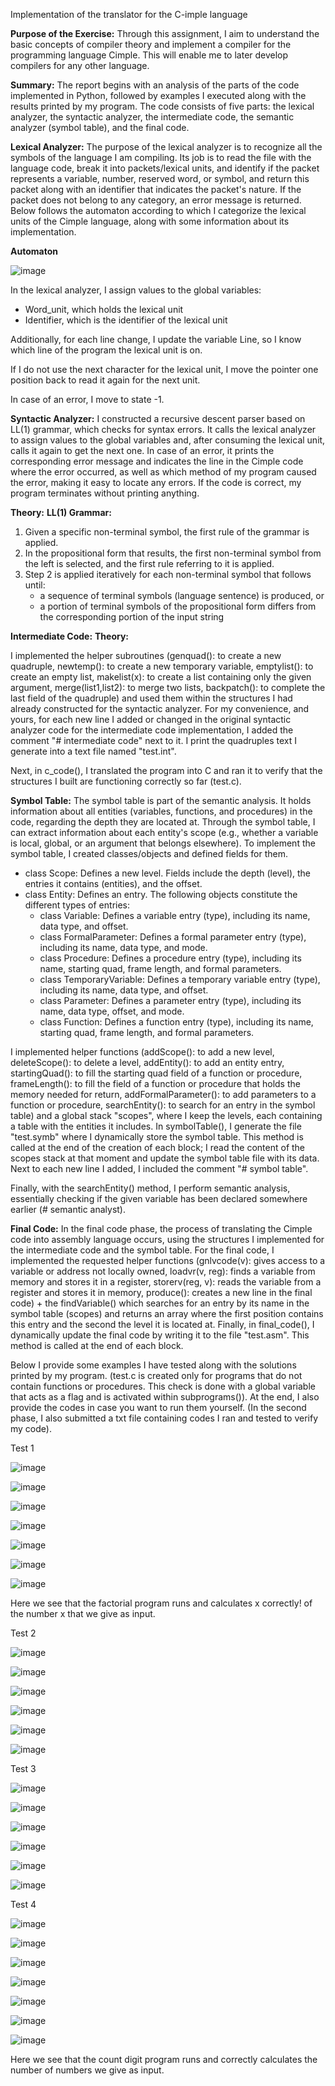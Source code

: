 Implementation of the translator for the C-imple language

**Purpose of the Exercise:**
Through this assignment, I aim to understand the basic concepts of compiler theory and implement a compiler for the programming language Cimple. This will enable me to later develop compilers for any other language.

**Summary:**
The report begins with an analysis of the parts of the code implemented in Python, followed by examples I executed along with the results printed by my program.
The code consists of five parts: the lexical analyzer, the syntactic analyzer, the intermediate code, the semantic analyzer (symbol table), and the final code.

**Lexical Analyzer:**
The purpose of the lexical analyzer is to recognize all the symbols of the language I am compiling. Its job is to read the file with the language code, break it into packets/lexical units, and identify if the packet represents a variable, number, reserved word, or symbol, and return this packet along with an identifier that indicates the packet's nature. If the packet does not belong to any category, an error message is returned.
Below follows the automaton according to which I categorize the lexical units of the Cimple language, along with some information about its implementation.

**Automaton**

![image](https://github.com/BourliEftychia/Compiler/assets/72252284/3fe91d61-5a07-4e27-9336-ddbe982f4db7)

In the lexical analyzer, I assign values to the global variables:
- Word_unit, which holds the lexical unit
- Identifier, which is the identifier of the lexical unit

Additionally, for each line change, I update the variable Line, so I know which line of the program the lexical unit is on.

If I do not use the next character for the lexical unit, I move the pointer one position back to read it again for the next unit.

In case of an error, I move to state -1.

**Syntactic Analyzer:**
I constructed a recursive descent parser based on LL(1) grammar, which checks for syntax errors.
It calls the lexical analyzer to assign values to the global variables and, after consuming the lexical unit, calls it again to get the next one.
In case of an error, it prints the corresponding error message and indicates the line in the Cimple code where the error occurred, as well as which method of my program caused the error, making it easy to locate any errors.
If the code is correct, my program terminates without printing anything.

**Theory:**
**LL(1) Grammar:**

1. Given a specific non-terminal symbol, the first rule of the grammar is applied.
2. In the propositional form that results, the first non-terminal symbol from the left is selected, and the first rule referring to it is applied.
3. Step 2 is applied iteratively for each non-terminal symbol that follows until:
   - a sequence of terminal symbols (language sentence) is produced, or
   - a portion of terminal symbols of the propositional form differs from the corresponding portion of the input string

**Intermediate Code:**
**Theory:**

I implemented the helper subroutines (genquad(): to create a new quadruple, newtemp(): to create a new temporary variable, emptylist(): to create an empty list, makelist(x): to create a list containing only the given argument, merge(list1,list2): to merge two lists, backpatch(): to complete the last field of the quadruple) and used them within the structures I had already constructed for the syntactic analyzer. For my convenience, and yours, for each new line I added or changed in the original syntactic analyzer code for the intermediate code implementation, I added the comment "# intermediate code" next to it.
I print the quadruples text I generate into a text file named "test.int".

Next, in c_code(), I translated the program into C and ran it to verify that the structures I built are functioning correctly so far (test.c).

**Symbol Table:**
The symbol table is part of the semantic analysis. It holds information about all entities (variables, functions, and procedures) in the code, regarding the depth they are located at. Through the symbol table, I can extract information about each entity's scope (e.g., whether a variable is local, global, or an argument that belongs elsewhere).
To implement the symbol table, I created classes/objects and defined fields for them.
- class Scope: Defines a new level. Fields include the depth (level), the entries it contains (entities), and the offset.
- class Entity: Defines an entry.
  The following objects constitute the different types of entries:
  - class Variable: Defines a variable entry (type), including its name, data type, and offset.
  - class FormalParameter: Defines a formal parameter entry (type), including its name, data type, and mode.
  - class Procedure: Defines a procedure entry (type), including its name, starting quad, frame length, and formal parameters.
  - class TemporaryVariable: Defines a temporary variable entry (type), including its name, data type, and offset.
  - class Parameter: Defines a parameter entry (type), including its name, data type, offset, and mode.
  - class Function: Defines a function entry (type), including its name, starting quad, frame length, and formal parameters.

I implemented helper functions (addScope(): to add a new level, deleteScope(): to delete a level, addEntity(): to add an entity entry, startingQuad(): to fill the starting quad field of a function or procedure, frameLength(): to fill the field of a function or procedure that holds the memory needed for return, addFormalParameter(): to add parameters to a function or procedure, searchEntity(): to search for an entry in the symbol table) and a global stack "scopes", where I keep the levels, each containing a table with the entities it includes. In symbolTable(), I generate the file "test.symb" where I dynamically store the symbol table. This method is called at the end of the creation of each block; I read the content of the scopes stack at that moment and update the symbol table file with its data. Next to each new line I added, I included the comment "# symbol table".

Finally, with the searchEntity() method, I perform semantic analysis, essentially checking if the given variable has been declared somewhere earlier (# semantic analyst).

**Final Code:**
In the final code phase, the process of translating the Cimple code into assembly language occurs, using the structures I implemented for the intermediate code and the symbol table.
For the final code, I implemented the requested helper functions (gnlvcode(v): gives access to a variable or address not locally owned, loadvr(v, reg): finds a variable from memory and stores it in a register, storerv(reg, v): reads the variable from a register and stores it in memory, produce(): creates a new line in the final code) + the findVariable() which searches for an entry by its name in the symbol table (scopes) and returns an array where the first position contains this entry and the second the level it is located at.
Finally, in final_code(), I dynamically update the final code by writing it to the file "test.asm". This method is called at the end of each block.

Below I provide some examples I have tested along with the solutions printed by my program. (test.c is created only for programs that do not contain functions or procedures. This check is done with a global variable that acts as a flag and is activated within subprograms()).
At the end, I also provide the codes in case you want to run them yourself.
(In the second phase, I also submitted a txt file containing codes I ran and tested to verify my code).

Test 1

![image](https://github.com/BourliEftychia/Compiler/assets/72252284/d5896be3-b3a1-41c9-9645-31dc46afde1f)

![image](https://github.com/BourliEftychia/Compiler/assets/72252284/8fe735a2-e2d8-4a1d-a831-d62e0acaf54b)

![image](https://github.com/BourliEftychia/Compiler/assets/72252284/ed04900c-98bc-40cb-8f4c-921dbd04c0f9)

![image](https://github.com/BourliEftychia/Compiler/assets/72252284/f7fbebad-3115-4a2c-9ff7-e998c0604938)

![image](https://github.com/BourliEftychia/Compiler/assets/72252284/f7709a75-7295-4e61-bb98-4620341b8456)

![image](https://github.com/BourliEftychia/Compiler/assets/72252284/572e02da-7b92-4f65-b333-1385bc6d0f52)

![image](https://github.com/BourliEftychia/Compiler/assets/72252284/7b4506cd-5c00-4ea0-9f64-6bb81ced288b)

Here we see that the factorial program runs and calculates x correctly! of the number x that we give as input.

Test 2

![image](https://github.com/BourliEftychia/Compiler/assets/72252284/11122577-72bb-4ac5-a58e-8e8cbab46dfb)

![image](https://github.com/BourliEftychia/Compiler/assets/72252284/bb976429-e4df-45f4-bd9b-28801cd881e9)

![image](https://github.com/BourliEftychia/Compiler/assets/72252284/d2b06a73-9b32-4d2a-b173-70101c836abb)

![image](https://github.com/BourliEftychia/Compiler/assets/72252284/cbf0ce44-9ff0-4d43-9db6-eee6ef843326)

![image](https://github.com/BourliEftychia/Compiler/assets/72252284/4d3bf21c-8fdc-42a3-add5-4295a9e38036)

![image](https://github.com/BourliEftychia/Compiler/assets/72252284/a75980d1-1d2b-49a9-82c9-3815ccbc975f)

Test 3

![image](https://github.com/BourliEftychia/Compiler/assets/72252284/d9550462-c785-45d9-b894-69df06f24b3a)

![image](https://github.com/BourliEftychia/Compiler/assets/72252284/55f218da-453b-4e78-8969-d3d79b8bdbb5)

![image](https://github.com/BourliEftychia/Compiler/assets/72252284/4dd86325-ab4c-4393-89f0-e922f096acd1)

![image](https://github.com/BourliEftychia/Compiler/assets/72252284/0a861777-082a-4900-968a-e19ff366ddc3)

![image](https://github.com/BourliEftychia/Compiler/assets/72252284/d304186a-b12d-44ba-a9f6-cb5d880e748e)

![image](https://github.com/BourliEftychia/Compiler/assets/72252284/51a050f0-b3da-4a38-8c77-3062e7ce7d44)

Test 4

![image](https://github.com/BourliEftychia/Compiler/assets/72252284/43255d15-3593-4e68-8dd3-989300baf24c)

![image](https://github.com/BourliEftychia/Compiler/assets/72252284/1725925c-54e6-4eaf-8745-fd81fc6e4a28)

![image](https://github.com/BourliEftychia/Compiler/assets/72252284/86d047c0-0593-451f-b959-e14ea099f0b2)

![image](https://github.com/BourliEftychia/Compiler/assets/72252284/308b4ed1-d6f6-488d-b372-a365216c03d7)

![image](https://github.com/BourliEftychia/Compiler/assets/72252284/82cca256-3672-41b5-8417-919fe4841f00)

![image](https://github.com/BourliEftychia/Compiler/assets/72252284/2a915325-f017-4f4c-9e41-ff4fe5201cf2)

![image](https://github.com/BourliEftychia/Compiler/assets/72252284/99a83307-1dbd-4327-852c-2cc46efc9356)

Here we see that the count digit program runs and correctly calculates the number of numbers we give as input.

